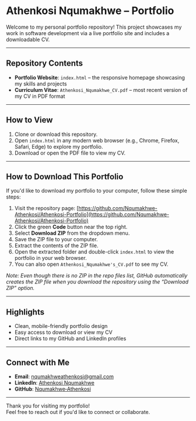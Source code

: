# Athenkosi Nqumakhwe – Portfolio

Welcome to my personal portfolio repository! This project showcases my work in software development via a live portfolio site and includes a downloadable CV.

---

## Repository Contents

- **Portfolio Website**: `index.html` – the responsive homepage showcasing my skills and projects  
- **Curriculum Vitae**: `Athenkosi_Nqumakhwe_CV.pdf` – most recent version of my CV in PDF format

---

## How to View

1. Clone or download this repository.  
2. Open `index.html` in any modern web browser (e.g., Chrome, Firefox, Safari, Edge) to explore my portfolio.  
3. Download or open the PDF file to view my CV.

---

## How to Download This Portfolio

If you'd like to download my portfolio to your computer, follow these simple steps:

1. Visit the repository page: [https://github.com/Nqumakhwe-Athenkosi/Athenkosi-Portfolio](https://github.com/Nqumakhwe-Athenkosi/Athenkosi-Portfolio)  
2. Click the green **Code** button near the top right.  
3. Select **Download ZIP** from the dropdown menu.  
4. Save the ZIP file to your computer.  
5. Extract the contents of the ZIP file.  
6. Open the extracted folder and double-click `index.html` to view the portfolio in your web browser.  
7. You can also open `Athenkosi_Nqumakhwe's_CV.pdf` to see my CV.

*Note: Even though there is no ZIP in the repo files list, GitHub automatically creates the ZIP file when you download the repository using the “Download ZIP” option.*

---

## Highlights

- Clean, mobile-friendly portfolio design  
- Easy access to download or view my CV  
- Direct links to my GitHub and LinkedIn profiles

---

## Connect with Me

- **Email**: nqumakhweathenkosi@gmail.com  
- **LinkedIn**: [Athenkosi Nqumakhwe](https://www.linkedin.com/in/athenkosi-nqumakhwe-265297373)  
- **GitHub**: [Nqumakhwe‑Athenkosi](https://github.com/Nqumakhwe-Athenkosi)

---

Thank you for visiting my portfolio!  
Feel free to reach out if you'd like to connect or collaborate.
